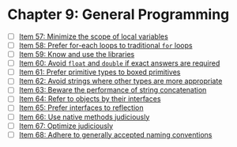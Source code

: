# Chapter 9: General Programming

- [ ] [Item 57: Minimize the scope of local variables](./item57)
- [ ] [Item 58: Prefer for-each loops to traditional `for` loops](./item58)
- [ ] [Item 59: Know and use the libraries](./item59)
- [ ] [Item 60: Avoid `float` and `double` if exact answers are required](./item60)
- [ ] [Item 61: Prefer primitive types to boxed primitives](./item61)
- [ ] [Item 62: Avoid strings where other types are more appropriate](./item62)
- [ ] [Item 63: Beware the performance of string concatenation](./item63)
- [ ] [Item 64: Refer to objects by their interfaces](./item64)
- [ ] [Item 65: Prefer interfaces to reflection](./item65)
- [ ] [Item 66: Use native methods judiciously](./item66)
- [ ] [Item 67: Optimize judiciously](./item67)
- [ ] [Item 68: Adhere to generally accepted naming conventions](./item68)
